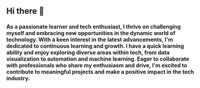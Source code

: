 ## Hi there 👋

<!--
**dharanidharatdd/dharanidharatdd** is a ✨ _special_ ✨ repository because its `README.md` (this file) appears on your GitHub profile.

Here are some ideas to get you started:

- 🔭 I’m currently working on ...
- 🌱 I’m currently learning ...
- 👯 I’m looking to collaborate on ...
- 🤔 I’m looking for help with ...
- 💬 Ask me about ...
- 📫 How to reach me: ...
- 😄 Pronouns: ...
- ⚡ Fun fact: ...
-->
#### As a passionate learner and tech enthusiast, I thrive on challenging myself and embracing new opportunities in the dynamic world of technology. With a keen interest in the latest advancements, I'm dedicated to continuous learning and growth. I have a quick learning ability and enjoy exploring diverse areas within tech, from data visualization to automation and machine learning. Eager to collaborate with professionals who share my enthusiasm and drive, I'm excited to contribute to meaningful projects and make a positive impact in the tech industry.

